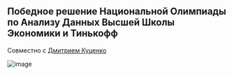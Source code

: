 ## Победное решение Национальной Олимпиады по Анализу Данных Высшей Школы Экономики и Тинькофф

Совместно с [Дмитрием Куценко](https://github.com/kdimon15)

![image](https://user-images.githubusercontent.com/91266802/215278058-c900befa-f31f-4ae6-a381-8d9849baf8bc.png)
